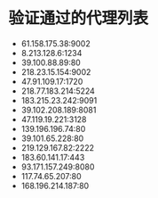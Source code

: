 # 验证通过的代理列表

 - 61.158.175.38:9002
 - 8.213.128.6:1234
 - 39.100.88.89:80
 - 218.23.15.154:9002
 - 47.91.109.17:1720
 - 218.77.183.214:5224
 - 183.215.23.242:9091
 - 39.102.208.189:8081
 - 47.119.19.221:3128
 - 139.196.196.74:80
 - 39.101.65.228:80
 - 219.129.167.82:2222
 - 183.60.141.17:443
 - 93.171.157.249:8080
 - 117.74.65.207:80
 - 168.196.214.187:80
